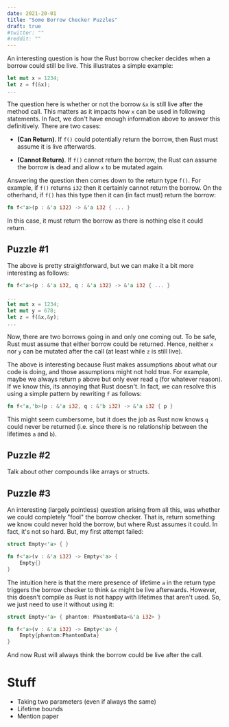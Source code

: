 ```yaml
---
date: 2021-20-01
title: "Some Borrow Checker Puzzles"
draft: true
#twitter: ""
#reddit: ""
---
```


An interesting question is how the Rust borrow checker decides when a
borrow could still be live.  This illustrates a simple example:

```Rust
let mut x = 1234;
let z = f(&x);
...
```

The question here is whether or not the borrow `&x` is still live
after the method call.  This matters as it impacts how `x` can be used
in following statements.  In fact, we don't have enough information
above to answer this definitively.  There are two cases:

   * **(Can Return)**.  If `f()` could potentially return the borrow,
       then Rust must assume it is live afterwards.
   
   * **(Cannot Return)**.  If `f()` cannot return the borrow, the Rust
       can assume the borrow is dead and allow `x` to be mutated
       again.

Answering the question then comes down to the return type `f()`.  For
example, if `f()` returns `i32` then it certainly cannot return the
borrow.  On the otherhand, if `f()` has this type then it can (in fact
must) return the borrow:

```Rust
fn f<'a>(p : &'a i32) -> &'a i32 { ... }
```

In this case, it must return the borrow as there is nothing else it
could return.

## Puzzle #1

The above is pretty straightforward, but we can make it a bit more
interesting as follows:

```Rust
fn f<'a>(p : &'a i32, q : &'a i32) -> &'a i32 { ... }

...
let mut x = 1234;
let mut y = 678;
let z = f(&x,&y);
...
```

Now, there are two borrows going in and only one coming out.  To be
safe, Rust must assume that either borrow could be returned.  Hence,
neither `x` nor `y` can be mutated after the call (at least while `z`
is still live).

The above is interesting because Rust makes assumptions about what our
code is doing, and those assumptions might not hold true.  For
example, maybe we always return `p` above but only ever read `q` (for
whatever reason).  If we know this, its annoying that Rust doesn't.
In fact, we can resolve this using a simple pattern by rewriting `f`
as follows:

```Rust
fn f<'a,'b>(p : &'a i32, q : &'b i32) -> &'a i32 { p }
```

This might seem cumbersome, but it does the job as Rust now knows `q`
could never be returned (i.e. since there is no relationship between
the lifetimes `a` and `b`).

## Puzzle #2

Talk about other compounds like arrays or structs.

## Puzzle #3

An interesting (largely pointless) question arising from all this, was
whether we could completely "fool" the borrow checker.  That is,
return something we know could never hold the borrow, but where Rust
assumes it could.  In fact, it's not so hard.  But, my first attempt
failed:

```Rust
struct Empty<'a> { }

fn f<'a>(v : &'a i32) -> Empty<'a> {
    Empty{}
}
```

The intuition here is that the mere presence of lifetime `a` in the
return type triggers the borrow checker to think `&x` might be live
afterwards.  However, this doesn't compile as Rust is not happy with
lifetimes that aren't used.  So, we just need to use it without using
it:

```Rust
struct Empty<'a> { phantom: PhantomData<&'a i32> }

fn f<'a>(v : &'a i32) -> Empty<'a> {
    Empty{phantom:PhantomData}
}
```

And now Rust will always think the borrow could be live after the
call.


# Stuff

   * Taking two parameters (even if always the same)
   * Lifetime bounds
   * Mention paper
